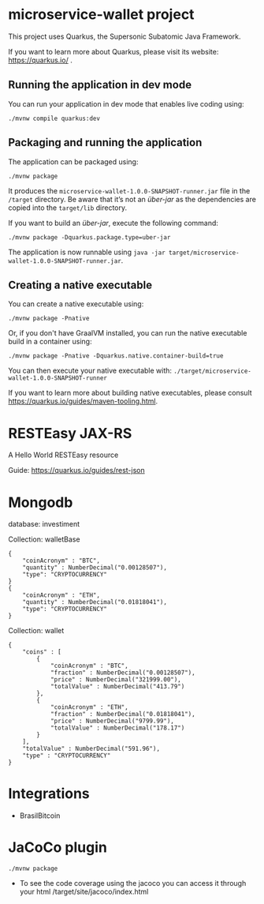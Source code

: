 # microservice-wallet project

This project uses Quarkus, the Supersonic Subatomic Java Framework.

If you want to learn more about Quarkus, please visit its website: https://quarkus.io/ .

## Running the application in dev mode

You can run your application in dev mode that enables live coding using:
```shell script
./mvnw compile quarkus:dev
```

## Packaging and running the application

The application can be packaged using:
```shell script
./mvnw package
```
It produces the `microservice-wallet-1.0.0-SNAPSHOT-runner.jar` file in the `/target` directory.
Be aware that it’s not an _über-jar_ as the dependencies are copied into the `target/lib` directory.

If you want to build an _über-jar_, execute the following command:
```shell script
./mvnw package -Dquarkus.package.type=uber-jar
```

The application is now runnable using `java -jar target/microservice-wallet-1.0.0-SNAPSHOT-runner.jar`.

## Creating a native executable

You can create a native executable using: 
```shell script
./mvnw package -Pnative
```

Or, if you don't have GraalVM installed, you can run the native executable build in a container using: 
```shell script
./mvnw package -Pnative -Dquarkus.native.container-build=true
```

You can then execute your native executable with: `./target/microservice-wallet-1.0.0-SNAPSHOT-runner`

If you want to learn more about building native executables, please consult https://quarkus.io/guides/maven-tooling.html.

# RESTEasy JAX-RS

<p>A Hello World RESTEasy resource</p>

Guide: https://quarkus.io/guides/rest-json

# Mongodb

database: investiment

Collection: walletBase

```
{
    "coinAcronym" : "BTC",
    "quantity" : NumberDecimal("0.00128507"),
    "type": "CRYPTOCURRENCY"
}
{
    "coinAcronym" : "ETH",
    "quantity" : NumberDecimal("0.01818041"),
    "type": "CRYPTOCURRENCY"
}
```

Collection: wallet

```
{
    "coins" : [ 
        {
            "coinAcronym" : "BTC",
            "fraction" : NumberDecimal("0.00128507"),
            "price" : NumberDecimal("321999.00"),
            "totalValue" : NumberDecimal("413.79")
        }, 
        {
            "coinAcronym" : "ETH",
            "fraction" : NumberDecimal("0.01818041"),
            "price" : NumberDecimal("9799.99"),
            "totalValue" : NumberDecimal("178.17")
        }
    ],
    "totalValue" : NumberDecimal("591.96"),
    "type" : "CRYPTOCURRENCY"
}
```

# Integrations

- BrasilBitcoin

# JaCoCo plugin

```shell script
./mvnw package
```

- To see the code coverage using the jacoco you can access it through your html
/target/site/jacoco/index.html